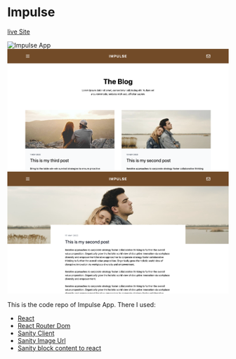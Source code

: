 # Impulse

[live Site](https://a-impulse.netlify.app/)

![Impulse App](/preview-1.png)
![Impulse App](/preview-2.png)
![Impulse App](/preview-3.png)

This is the code repo of Impulse App. There I used:

- [React]([https://www.w3schools.com/html](https://react.dev/))
- [React Router Dom](https://reactrouter.com/)
- [Sanity Client](https://www.npmjs.com/package/@sanity/client)
- [Sanity Image Url](https://www.sanity.io/docs/image-url)
- [Sanity block content to react](https://www.npmjs.com/package/@sanity/block-content-to-react)
